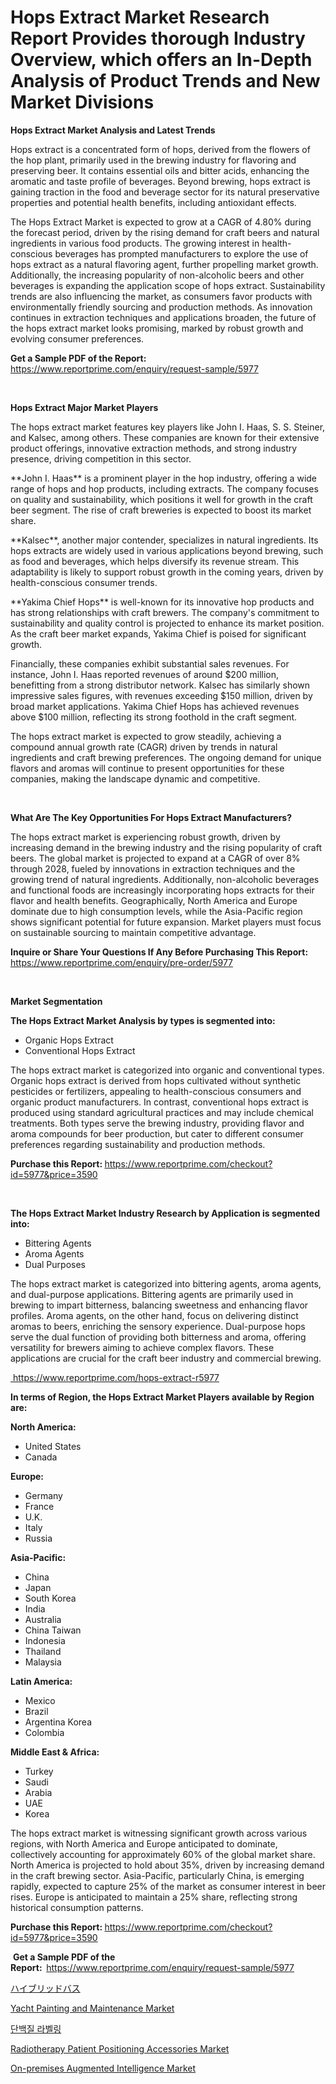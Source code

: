 <p><h1>Hops Extract Market Research Report Provides thorough Industry Overview, which offers an In-Depth Analysis of Product Trends and New Market Divisions</h1></p><p><strong>Hops Extract Market Analysis and Latest Trends</strong></p>
<p><p>Hops extract is a concentrated form of hops, derived from the flowers of the hop plant, primarily used in the brewing industry for flavoring and preserving beer. It contains essential oils and bitter acids, enhancing the aromatic and taste profile of beverages. Beyond brewing, hops extract is gaining traction in the food and beverage sector for its natural preservative properties and potential health benefits, including antioxidant effects.</p><p>The Hops Extract Market is expected to grow at a CAGR of 4.80% during the forecast period, driven by the rising demand for craft beers and natural ingredients in various food products. The growing interest in health-conscious beverages has prompted manufacturers to explore the use of hops extract as a natural flavoring agent, further propelling market growth. Additionally, the increasing popularity of non-alcoholic beers and other beverages is expanding the application scope of hops extract. Sustainability trends are also influencing the market, as consumers favor products with environmentally friendly sourcing and production methods. As innovation continues in extraction techniques and applications broaden, the future of the hops extract market looks promising, marked by robust growth and evolving consumer preferences.</p></p>
<p><strong>Get a Sample PDF of the Report:&nbsp;</strong> <a href="https://www.reportprime.com/enquiry/request-sample/5977">https://www.reportprime.com/enquiry/request-sample/5977</a></p>
<p>&nbsp;</p>
<p><strong>Hops Extract Major Market Players</strong></p>
<p><p>The hops extract market features key players like John I. Haas, S. S. Steiner, and Kalsec, among others. These companies are known for their extensive product offerings, innovative extraction methods, and strong industry presence, driving competition in this sector.</p><p>**John I. Haas** is a prominent player in the hop industry, offering a wide range of hops and hop products, including extracts. The company focuses on quality and sustainability, which positions it well for growth in the craft beer segment. The rise of craft breweries is expected to boost its market share.</p><p>**Kalsec**, another major contender, specializes in natural ingredients. Its hops extracts are widely used in various applications beyond brewing, such as food and beverages, which helps diversify its revenue stream. This adaptability is likely to support robust growth in the coming years, driven by health-conscious consumer trends.</p><p>**Yakima Chief Hops** is well-known for its innovative hop products and has strong relationships with craft brewers. The company's commitment to sustainability and quality control is projected to enhance its market position. As the craft beer market expands, Yakima Chief is poised for significant growth.</p><p>Financially, these companies exhibit substantial sales revenues. For instance, John I. Haas reported revenues of around $200 million, benefitting from a strong distributor network. Kalsec has similarly shown impressive sales figures, with revenues exceeding $150 million, driven by broad market applications. Yakima Chief Hops has achieved revenues above $100 million, reflecting its strong foothold in the craft segment.</p><p>The hops extract market is expected to grow steadily, achieving a compound annual growth rate (CAGR) driven by trends in natural ingredients and craft brewing preferences. The ongoing demand for unique flavors and aromas will continue to present opportunities for these companies, making the landscape dynamic and competitive.</p></p>
<p>&nbsp;</p>
<p><strong>What Are The Key Opportunities For Hops Extract Manufacturers?</strong></p>
<p><p>The hops extract market is experiencing robust growth, driven by increasing demand in the brewing industry and the rising popularity of craft beers. The global market is projected to expand at a CAGR of over 8% through 2028, fueled by innovations in extraction techniques and the growing trend of natural ingredients. Additionally, non-alcoholic beverages and functional foods are increasingly incorporating hops extracts for their flavor and health benefits. Geographically, North America and Europe dominate due to high consumption levels, while the Asia-Pacific region shows significant potential for future expansion. Market players must focus on sustainable sourcing to maintain competitive advantage.</p></p>
<p><strong>Inquire or Share Your Questions If Any Before Purchasing This Report:</strong> <a href="https://www.reportprime.com/enquiry/pre-order/5977">https://www.reportprime.com/enquiry/pre-order/5977</a></p>
<p>&nbsp;</p>
<p><strong>Market Segmentation</strong></p>
<p><strong>The Hops Extract Market Analysis by types is segmented into:</strong></p>
<p><ul><li>Organic Hops Extract</li><li>Conventional Hops Extract</li></ul></p>
<p><p>The hops extract market is categorized into organic and conventional types. Organic hops extract is derived from hops cultivated without synthetic pesticides or fertilizers, appealing to health-conscious consumers and organic product manufacturers. In contrast, conventional hops extract is produced using standard agricultural practices and may include chemical treatments. Both types serve the brewing industry, providing flavor and aroma compounds for beer production, but cater to different consumer preferences regarding sustainability and production methods.</p></p>
<p><strong>Purchase this Report:&nbsp;</strong><a href="https://www.reportprime.com/checkout?id=5977&price=3590">https://www.reportprime.com/checkout?id=5977&price=3590</a></p>
<p>&nbsp;</p>
<p><strong>The Hops Extract Market Industry Research by Application is segmented into:</strong></p>
<p><ul><li>Bittering Agents</li><li>Aroma Agents</li><li>Dual Purposes</li></ul></p>
<p><p>The hops extract market is categorized into bittering agents, aroma agents, and dual-purpose applications. Bittering agents are primarily used in brewing to impart bitterness, balancing sweetness and enhancing flavor profiles. Aroma agents, on the other hand, focus on delivering distinct aromas to beers, enriching the sensory experience. Dual-purpose hops serve the dual function of providing both bitterness and aroma, offering versatility for brewers aiming to achieve complex flavors. These applications are crucial for the craft beer industry and commercial brewing.</p></p>
<p><a href="https://www.reportprime.com/hops-extract-r5977">&nbsp;https://www.reportprime.com/hops-extract-r5977</a></p>
<p><strong>In terms of Region, the Hops Extract Market Players available by Region are:</strong></p>
<p>
    <p> <strong> North America: </strong>
        <ul>
            <li>United States</li>
            <li>Canada</li>
        </ul>
        </p> 
    <p> <strong> Europe: </strong>
        <ul>
            <li>Germany</li>
            <li>France</li>
            <li>U.K.</li>
            <li>Italy</li>
            <li>Russia</li>
        </ul>
        </p> 
    <p> <strong> Asia-Pacific: </strong>
        <ul>
            <li>China</li>
            <li>Japan</li>
            <li>South Korea</li>
            <li>India</li>
            <li>Australia</li>
            <li>China Taiwan</li>
            <li>Indonesia</li>
            <li>Thailand</li>
            <li>Malaysia</li>
        </ul>
        </p> 
    <p> <strong> Latin America: </strong>
        <ul>
            <li>Mexico</li>
            <li>Brazil</li>
            <li>Argentina Korea</li>
            <li>Colombia</li>
        </ul>
        </p> 
    <p> <strong> Middle East & Africa: </strong>
        <ul>
            <li>Turkey</li>
            <li>Saudi</li>
            <li>Arabia</li>
            <li>UAE</li>
            <li>Korea</li>
        </ul>
    </p>
    </p>
<p><p>The hops extract market is witnessing significant growth across various regions, with North America and Europe anticipated to dominate, collectively accounting for approximately 60% of the global market share. North America is projected to hold about 35%, driven by increasing demand in the craft brewing sector. Asia-Pacific, particularly China, is emerging rapidly, expected to capture 25% of the market as consumer interest in beer rises. Europe is anticipated to maintain a 25% share, reflecting strong historical consumption patterns.</p></p>
<p><strong>Purchase this Report: </strong><a href="https://www.reportprime.com/checkout?id=5977&price=3590">https://www.reportprime.com/checkout?id=5977&price=3590</a></p>
<p>&nbsp;<strong>Get a Sample PDF of the Report:&nbsp;&nbsp;</strong><a href="https://www.reportprime.com/enquiry/request-sample/5977">https://www.reportprime.com/enquiry/request-sample/5977</a></p>
<p><strong></strong></p>
<p><p><a href="https://medium.com/@ridleydamion/%E3%83%8F%E3%82%A4%E3%83%96%E3%83%AA%E3%83%83%E3%83%89%E3%83%90%E3%82%B9%E5%B8%82%E5%A0%B4%E8%AA%BF%E6%9F%BB-%E7%94%A3%E6%A5%AD%E9%80%B2%E5%8C%96%E3%81%A82031%E5%B9%B4%E3%81%BE%E3%81%A7%E3%81%AE%E4%BA%88%E6%B8%AC-49bc2fa29dd4">ハイブリッドバス</a></p><p><a href="https://www.linkedin.com/pulse/global-yacht-painting-maintenance-industry-research-report-1kmvc?trackingId=4rLjvbJYRz6COposT4VQng%3D%3D">Yacht Painting and Maintenance Market</a></p><p><a href="https://medium.com/@macking460/%EC%84%B1%EC%9E%A5-%EC%9E%A0%EC%9E%AC%EB%A0%A5-%EC%97%B4%EA%B8%B0-2024%EB%85%84%EB%B6%80%ED%84%B0-2031%EB%85%84%EA%B9%8C%EC%A7%80%EC%9D%98-%EB%8B%A8%EB%B0%B1%EC%A7%88-%EB%9D%BC%EB%B2%A8%EB%A7%81-%EC%8B%9C%EC%9E%A5-%EC%A0%84%EB%9E%B5-%EB%B6%84%EC%84%9D-%EC%98%88%EC%B8%A1-9fd9adb88f60">단백질 라벨링</a></p><p><a href="https://www.linkedin.com/pulse/radiotherapy-patient-positioning-accessories-market-size-m6zfc?trackingId=Qz6mfCoARUii3ysyAUDecg%3D%3D">Radiotherapy Patient Positioning Accessories Market</a></p><p><a href="https://issuu.com/reportprime-2/docs/on-premises-augmented-intelligence-_aa97afcc5a5ef2">On-premises Augmented Intelligence Market</a></p></p>